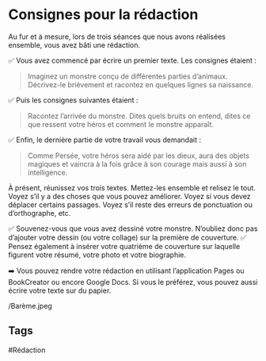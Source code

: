 # Consignes pour la rédaction

Au fur et à mesure, lors de trois séances que nous avons réalisées ensemble, vous avez bâti une rédaction.

✅ Vous avez commencé par écrire un premier texte. Les consignes étaient :

> Imaginez un monstre conçu de différentes parties d’animaux. Décrivez-le brièvement et racontez en quelques lignes sa naissance.

✅ Puis les consignes suivantes étaient :

> Racontez l’arrivée du monstre. Dites quels bruits on entend, dites ce que ressent votre héros et comment le monstre apparaît. 

✅ Enfin, le dernière partie de votre travail vous demandait :

>Comme Persée, votre héros sera aidé par les dieux, aura des objets magiques et vaincra à la fois grâce à son courage mais aussi à son intelligence.


À présent, réunissez vos trois textes. Mettez-les ensemble et relisez le tout. Voyez s’il y a des choses que vous pouvez améliorer. Voyez si vous devez déplacer certains passages. Voyez s’il reste des erreurs de ponctuation ou d’orthographe, etc.


✅ Souvenez-vous que vous avez dessiné votre monstre. N’oubliez donc pas d’ajouter votre dessin (ou votre collage) sur la première de couverture.
✅ Pensez également à insérer votre quatrième de couverture sur laquelle figurent votre résumé, votre photo et votre biographie.

➡️ Vous pouvez rendre votre rédaction en utilisant l’application Pages ou BookCreator ou encore Google Docs. Si vous le préférez, vous pouvez aussi écrire votre texte sur du papier.

/Barème.jpeg

## Tags

#Rédaction